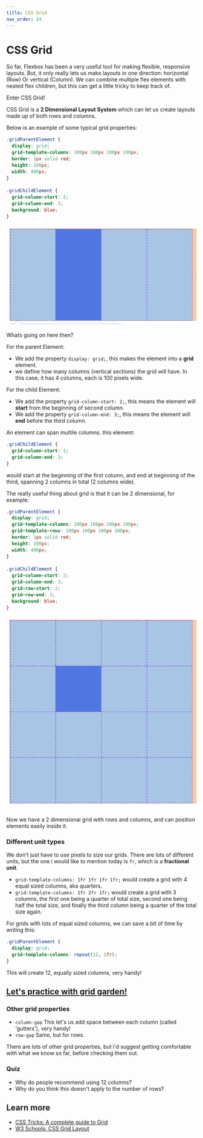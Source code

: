 ```yaml
---
title: CSS Grid
nav_order: 24
---
```


# CSS Grid


So far, Flexbox has been a very useful tool for making flexible, responsive layouts. But, it only really lets us make layouts in one direction: horizontal (Row) Or vertical (Column). We can combine multiple flex elements with nested flex children, but this can get a little tricky to keep track of.

Enter CSS Grid!


CSS Grid is a __2 Dimensional Layout System__ which can let us create layouts made up of both rows and columns.


Below is an example of some typical grid properties:

```css
.gridParentElement {
  display: grid;
  grid-template-columns: 100px 100px 100px 100px;
  border: 1px solid red;
  height: 200px;
  width: 400px;
}

.gridChildElement {
  grid-column-start: 2;
  grid-column-end: 3;
  background: blue;
}
```
![GridExample1](gridExample1.png)

Whats going on here then?

For the parent Element:

- We add the property `display: grid;`, this makes the element into a __grid__ element.
- we define how many columns (vertical sections) the grid will have. In this case, it has 4 columns, each is 100 pixels wide.

For the child Element:

- We add the property `grid-column-start: 2;`, this means the element will __start__ from the beginning of second column.
- We add the property `grid-column-end: 3;`, this means the element will __end__ before the third column.


An element can span multile columns. this element:

```css
.gridChildElement {
  grid-column-start: 1;
  grid-column-end: 3;
}
```

would start at the beginning of the first column, and end at beginning of the third, spanning 2 columns in total (2 columns wide).

The really useful thing about grid is that it can be 2 dimensional, for example:

```css
.gridParentElement {
  display: grid;
  grid-template-columns: 100px 100px 100px 100px;
  grid-template-rows: 100px 100px 100px 100px;
  border: 1px solid red;
  height: 200px;
  width: 400px;
}

.gridChildElement {
  grid-column-start: 2;
  grid-column-end: 3;
  grid-row-start: 2;
  grid-row-end: 3;
  background: blue;
}
```

![GridExample2](gridExample2.png)

Now we have a 2 dimensional grid with rows and columns, and can position elements easily inside it.

### Different unit types

We don't just have to use pixels to size our grids. There are lots of different units, but the one i would like to mention today is `fr`, which is a __fractional unit__.

- `grid-template-columns: 1fr 1fr 1fr 1fr;` would create a grid with 4 equal sized columns, aka quarters.
- `grid-template-columns: 1fr 2fr 1fr;` would create a grid with 3 columns, the first one being a quarter of total size, second one being half the total size, and finally the third column being a quarter of the total size again.

For grids with lots of equal sized columns, we can save a bit of time by writing this:

```css
.gridParentElement {
  display: grid;
  grid-template-columns: repeat(12, 1fr);
}
```
This will create 12, equally sized columns, very handy!

## [Let's practice with grid garden!](https://cssgridgarden.com/)


### Other grid properties
 - `column-gap` This let's us add space between each column (called 'gutters'), very handy!
 - `row-gap` Same, but for rows.

There are lots of other grid properties, but i'd suggest getting comfortable with what we know so far, before checking them out.

### Quiz

- Why do people recommend using 12 columns?
- Why do you think this doesn't apply to the number of rows?

## Learn more

-   [CSS Tricks: A complete guide to Grid](https://css-tricks.com/snippets/css/complete-guide-grid/)
-   [W3 Schools: CSS Grid Layout ](https://www.w3schools.com/css/css_grid.asp)
